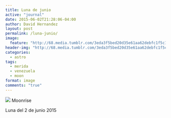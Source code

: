 ```yaml
---
title: Luna de junio
active: "journal"
date: 2015-06-02T21:28:06-04:00
author: David Hernandez
layout: post
permalink: /luna-junio/
image:
  feature: "http://68.media.tumblr.com/3eda3f5bed20d35e61aa62debfc1f5c1/tumblr_npcl49CpIg1qzqummo1_1280.jpg"
header-img: "http://68.media.tumblr.com/3eda3f5bed20d35e61aa62debfc1f5c1/tumblr_npcl49CpIg1qzqummo1_1280.jpg"
categories:
  - astro
tags:
  - merida
  - venezuela
  - moon
format: image
comments: "true"
---
```

<a href="http://68.media.tumblr.com/3eda3f5bed20d35e61aa62debfc1f5c1/tumblr_npcl49CpIg1qzqummo1_1280.jpg" class="popup"  title="Moonrise" data-caption="© 2015 by David Hernández"><img src="http://68.media.tumblr.com/3eda3f5bed20d35e61aa62debfc1f5c1/tumblr_npcl49CpIg1qzqummo1_1280.jpg"></a> Moonrise

Luna del 2 de junio 2015
